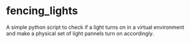 # fencing_lights
A simple python script to check if a light turns on in a virtual environment and make a physical set of light pannels turn on accordingly.
